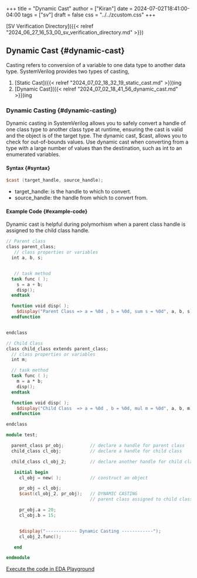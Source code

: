 +++
title = "Dynamic Cast"
author = ["Kiran"]
date = 2024-07-02T18:41:00-04:00
tags = ["sv"]
draft = false
css = "../../zcustom.css"
+++

[SV Verification Directory]({{< relref "2024_06_27_16_53_00_sv_verification_directory.md" >}})


## Dynamic Cast {#dynamic-cast}

Casting refers to conversion of a variable to one data type to another data type. SystemVerilog provides two types of casting,

1.  [Static Cast]({{< relref "2024_07_02_18_32_19_static_cast.md" >}})ing
2.  [Dynamic Cast]({{< relref "2024_07_02_18_41_56_dynamic_cast.md" >}})ing


### Dynamic Casting {#dynamic-casting}

Dynamic casting in SystemVerilog allows you to safely convert a handle of one class type to another class type at runtime, ensuring the cast is valid and the object is of the target type. The dynamic cast, $cast, allows you to check for out-of-bounds values. Use dynamic cast when converting from a type with a large number of values than the destination, such as int to an enumerated variables.


#### Syntax {#syntax}

```verilog
$cast (target_handle, source_handle);
```

-   target_handle: is the handle to which to convert.
-   source_handle: the handle from which to convert from.


#### Example Code {#example-code}

Dynamic cast is helpful during polymorhism when a parent class handle is assigned to the child class handle.

```verilog
// Parent class
class parent_class;
   // class properties or variables
  int a, b, s;


   // task method
  task func ( );
    s = a + b;
    disp();
  endtask

  function void disp( );
    $display("Parent Class => a = %0d , b = %0d, sum s = %0d", a, b, s);
  endfunction


endclass

// Child Class
class child_class extends parent_class;
  // class properties or variables
  int m;

  // task method
  task func ( );
    m = a * b;
    disp();
  endtask

  function void disp( );
    $display("Child Class  => a = %0d , b = %0d, mul m = %0d", a, b, m);
  endfunction

endclass

module test;

  parent_class pr_obj;          // declare a handle for parent class
  child_class cl_obj;           // declare a handle for child class

  child_class cl_obj_2;         // declare another handle for child class

   initial begin
     cl_obj = new( );           // construct an object

     pr_obj = cl_obj;
     $cast(cl_obj_2, pr_obj);   // DYNAMIC CASTING
                                // parent class assigned to child class

     pr_obj.a = 20;
     cl_obj.b = 15;


     $display("------------ Dynamic Casting ------------");
     cl_obj_2.func();

   end

endmodule
```

[Execute the code in EDA Playground](https://www.edaplayground.com/x/GsGE)
